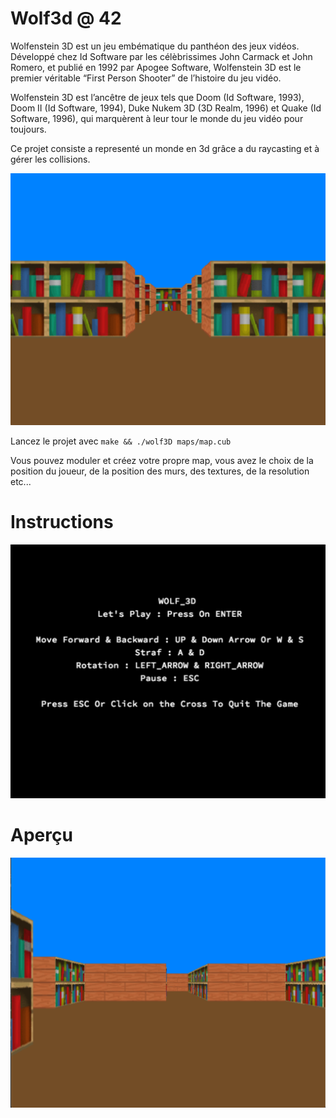 # Wolf3d @ 42

Wolfenstein 3D est un jeu embématique du panthéon des jeux vidéos. Développé
chez Id Software par les célèbrissimes John Carmack et John Romero, et publié en 1992
par Apogee Software, Wolfenstein 3D est le premier véritable “First Person Shooter”
de l’histoire du jeu vidéo.

Wolfenstein 3D est l’ancêtre de jeux tels que Doom (Id Software, 1993), Doom II
(Id Software, 1994), Duke Nukem 3D (3D Realm, 1996) et Quake (Id Software, 1996),
qui marquèrent à leur tour le monde du jeu vidéo pour toujours.

Ce projet consiste a representé un monde en 3d grâce a du raycasting et à gérer les collisions.

![couloir](https://github.com/ibouabda/wolf3d/blob/master/pics/couloir.png)

Lancez le projet avec `make && ./wolf3D maps/map.cub`

Vous pouvez moduler et créez votre propre map, vous avez le choix de la position du joueur, de la position des murs, des textures, de la resolution etc...

# Instructions

![instruction](https://github.com/ibouabda/wolf3d/blob/master/pics/instruction.png)

# Aperçu

![vue](https://github.com/ibouabda/wolf3d/blob/master/pics/vue.png)
